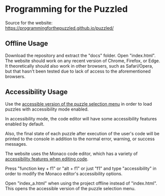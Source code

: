 # Programming for the Puzzled
Source for the website: https://programmingforthepuzzled.github.io/puzzled/
## Offline Usage
Download the repository and extract the "docs" folder. Open "index.html".
The website should work on any recent version of Chrome, Firefox, or Edge. It theoretically should also work in other browsers, such as Safari/Opera, but that hasn't been tested due to lack of access to the aforementioned browsers.

## Accessibility Usage
Use the [accessible version of the puzzle selection menu](https://programmingforthepuzzled.github.io/puzzled/index_a.html) in order to load puzzles with accessibility mode enabled.

In accessibility mode, the code editor will have some accessibility features enabled by default.

Also, the final state of each puzzle after execution of the user's code will be printed to the console in addition to the normal error, warning, or success messages.

The website uses the Monaco code editor, which has a variety of [accessibility features when editing code](https://github.com/Microsoft/monaco-editor/wiki/Monaco-Editor-Accessibility-Guide).

Press "function key + f1" or "alt + f1" or just "f1" and type "accessibility" in order to modify the Monaco editor's accessibility options.

Open "index_a.html" when using the project offline instead of "index.html". This opens the accessible version of the puzzle selection menu.
